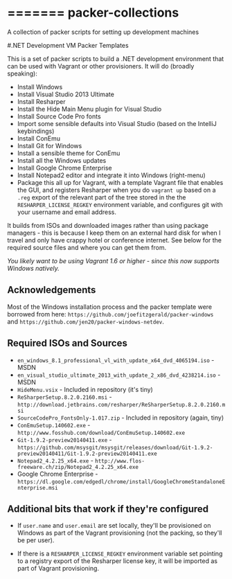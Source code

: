 =======
packer-collections
==================

A collection of packer scripts for setting up development machines

#.NET Development VM Packer Templates

This is a set of packer scripts to build a .NET development environment that can be used with Vagrant or other provisioners. It will do (broadly speaking):

- Install Windows
- Install Visual Studio 2013 Ultimate
- Install Resharper
- Install the Hide Main Menu plugin for Visual Studio
- Install Source Code Pro fonts
- Import some sensible defaults into Visual Studio (based on the IntelliJ keybindings)
- Install ConEmu
- Install Git for Windows
- Install a sensible theme for ConEmu
- Install all the Windows updates
- Install Google Chrome Enterprise
- Install Notepad2 editor and integrate it into Windows (right-menu)
- Package this all up for Vagrant, with a template Vagrant file that enables the GUI, and registers Resharper when you do `vagrant up` based on a `.reg` export of the relevant part of the tree stored in the the `RESHARPER_LICENSE_REGKEY` environment variable, and configures git with your username and email address.

It builds from ISOs and downloaded images rather than using package managers - this is because I keep them on an external hard disk for when I travel and only have crappy hotel or conference internet. See below for the required source files and where you can get them from.

*You likely want to be using Vagrant 1.6 or higher - since this now supports Windows natively.*

## Acknowledgements

Most of the Windows installation process and the packer template were borrowed from here: `https://github.com/joefitzgerald/packer-windows` and `https://github.com/jen20/packer-windows-netdev`.

## Required ISOs and Sources

- `en_windows_8.1_professional_vl_with_update_x64_dvd_4065194.iso` - MSDN
- `en_visual_studio_ultimate_2013_with_update_2_x86_dvd_4238214.iso` - MSDN
- `HideMenu.vsix` - Included in repository (it's tiny)
- `ReSharperSetup.8.2.0.2160.msi` - `http://download.jetbrains.com/resharper/ReSharperSetup.8.2.0.2160.msi`
- `SourceCodePro_FontsOnly-1.017.zip` - Included in repository (again, tiny)
- `ConEmuSetup.140602.exe` - `http://www.fosshub.com/download/ConEmuSetup.140602.exe`
- `Git-1.9.2-preview20140411.exe` - `https://github.com/msysgit/msysgit/releases/download/Git-1.9.2-preview20140411/Git-1.9.2-preview20140411.exe`
- `Notepad2_4.2.25_x64.exe` - `http://www.flos-freeware.ch/zip/Notepad2_4.2.25_x64.exe`
- Google Chrome Enterprise - `https://dl.google.com/edgedl/chrome/install/GoogleChromeStandaloneEnterprise.msi`

## Additional bits that work if they're configured

- If `user.name` and `user.email` are set locally, they'll be provisioned on Windows as part of the Vagrant provisioning (not the packing, so they'll be per user).

- If there is a `RESHARPER_LICENSE_REGKEY` environment variable set pointing to a registry export of the Resharper license key, it will be imported as part of Vagrant provisioning.
